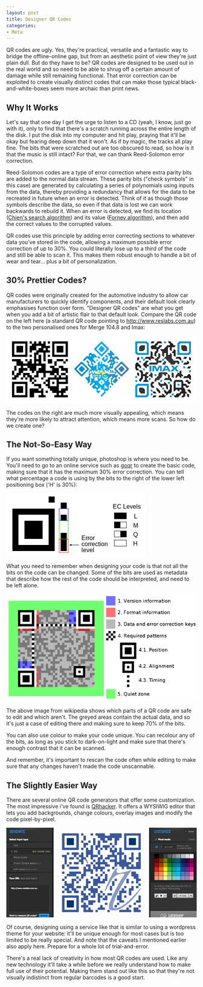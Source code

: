 ```yaml
---
layout: post
title: Designer QR Codes
categories:
- Meta
---
```


QR codes are ugly. Yes, they're practical, versatile and a fantastic way to bridge the offline-online gap, but from an aesthetic point of view they're just plain dull. But do they have to be? QR codes are designed to be used out in the real world and so need to be able to shrug off a certain amount of damage while still remaining functional. That error correction can be exploited to create visually distinct codes that can make those typical black-and-white-boxes seem more archaic than print news.

## Why It Works
Let's say that one day I get the urge to listen to a CD (yeah, I know, just go with it), only to find that there's a scratch running across the entire length of the disk. I put the disk into my computer and hit play, praying that it'll be okay but fearing deep down that it won't. As if by magic, the tracks all play fine. The bits that were scratched out are too obscured to read, so how is it that the music is still intact? For that, we can thank Reed-Solomon error correction.

Reed-Solomon codes are a type of error correction where extra parity bits are added to the normal data stream. These parity bits ("check symbols" in this case) are generated by calculating a series of polynomials using inputs from the data, thereby providing a redundancy that allows for the data to be recreated in future when an error is detected. Think of it as though those symbols describe the data, so even if that data is lost we can work backwards to rebuild it. When an error is detected, we find its location (<a href="http://en.wikipedia.org/wiki/Chien_search" target="_blank">Chien's search algorithm</a>) and its value (<a href="http://en.wikipedia.org/wiki/Forney_algorithm" target="_blank">Forney algorithm</a>), and then add the correct values to the corrupted values.

QR codes use this principle by adding error correcting sections to whatever data you've stored in the code, allowing a maximum possible error correction of up to 30%. You could literally lose up to a third of the code and still be able to scan it. This makes them robust enough to handle a bit of wear and tear... plus a bit of personalization.

## 30% Prettier Codes?
QR codes were originally created for the automotive industry to allow car manufacturers to quickly identify components, and their default look clearly emphasises function over form. "Designer QR codes" are what you get when you add a bit of artistic flair to that default look. Compare the QR code on the left here (a standard QR code pointing to http://www.reslabs.com.au) to the two personalised ones for Merge 104.8 and Imax:

<img src="/assets/images/7.png">

The codes on the right are much more visually appealing, which means they're more likely to attract attention, which means more scans. So how do we create one?

## The Not-So-Easy Way
If you want something totally unique, photoshop is where you need to be. You'll need to go to an online service such as <a href="http://goqr.me/" target="_blank">goqr</a> to create the basic code, making sure that it has the maximum 30% error correction. You can tell what percentage a code is using by the bits to the right of the lower left positioning box ('H' is 30%):

<img src="/assets/images/8.png">

What you need to remember when designing your code is that not all the bits on the code can be changed. Some of the bits are used as metadata that describe how the rest of the code should be interpreted, and need to be left alone. 

<img src="/assets/images/12.png">

The above image from wikipedia shows which parts of a QR code are safe to edit and which aren't. The greyed areas contain the actual data, and so it's just a case of editing there and making sure to keep 70% of the bits.

You can also use colour to make your code unique. You can recolour any of the bits, as long as you stick to dark-on-light and make sure that there's enough contrast that it can be scanned.

And remember, it's important to rescan the code often while editing to make sure that any changes haven't made the code unscannable. 

## The Slightly Easier Way
There are several online QR code generators that offer some customization. The most impressive i've found is <a href="http://www.qrhacker.com" target="_blank">QRhacker</a>. It offers a WYSIWIG editor that lets you add backgrounds, change colours, overlay images and modify the code pixel-by-pixel.

<img src="/assets/images/6.png">

Of course, designing using a service like that is similar to using a wordpress theme for your website: it'll be unique enough for most cases but is too limited to be really special. And note that the caveats I mentioned earlier also apply here. Prepare for a whole lot of trial-and-error.

There's a real lack of creativity in how most QR codes are used. Like any new technology it'll take a while before we really understand how to make full use of their potential. Making them stand out like this so that they're not visually indistinct from regular barcodes is a good start.